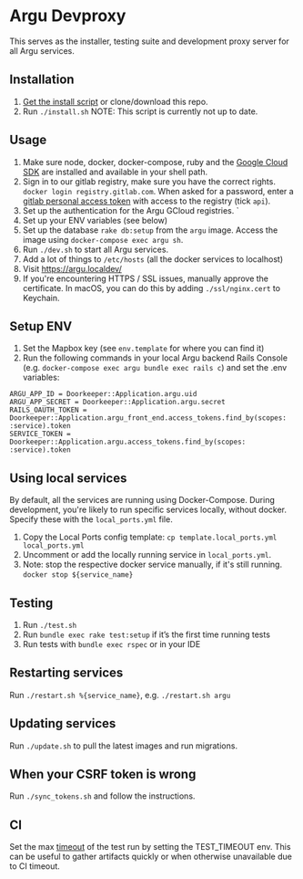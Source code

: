 # Argu Devproxy

This serves as the installer, testing suite and development proxy server for all Argu services.

## Installation

1. [Get the install script](https://bitbucket.org/arguweb/devproxy/downloads/install.sh) or clone/download this repo.
1. Run `./install.sh` NOTE: This script is currently not up to date.

## Usage

1. Make sure node, docker, docker-compose, ruby and the [Google Cloud SDK](https://cloud.google.com/sdk/) are installed and available in your shell path.
1. Sign in to our gitlab registry, make sure you have the correct rights. `docker login registry.gitlab.com`. When asked for a password, enter a [gitlab personal access token](https://gitlab.com/profile/personal_access_tokens) with access to the registry (tick `api`).
1. Set up the authentication for the Argu GCloud registries. `
1. Set up your ENV variables (see below)
1. Set up the database `rake db:setup` from the `argu` image. Access the image using `docker-compose exec argu sh`.
1. Run `./dev.sh` to start all Argu services.
1. Add a lot of things to `/etc/hosts` (all the docker services to localhost)
1. Visit https://argu.localdev/
1. If you're encountering HTTPS / SSL issues, manually approve the certificate. In macOS, you can do this by adding `./ssl/nginx.cert` to Keychain.

## Setup ENV

1. Set the Mapbox key (see `env.template` for where you can find it)
1. Run the following commands in your local Argu backend Rails Console (e.g. `docker-compose exec argu bundle exec rails c`) and set the .env variables:

```
ARGU_APP_ID = Doorkeeper::Application.argu.uid
ARGU_APP_SECRET = Doorkeeper::Application.argu.secret
RAILS_OAUTH_TOKEN = Doorkeeper::Application.argu_front_end.access_tokens.find_by(scopes: :service).token
SERVICE_TOKEN = Doorkeeper::Application.argu.access_tokens.find_by(scopes: :service).token
```

## Using local services

By default, all the services are running using Docker-Compose.
During development, you're likely to run specific services locally, without docker.
Specify these with the `local_ports.yml` file.

1. Copy the Local Ports config template: `cp template.local_ports.yml local_ports.yml`
1. Uncomment or add the locally running service in `local_ports.yml`.
1. Note: stop the respective docker service manually, if it's still running. `docker stop ${service_name}`

## Testing

1. Run `./test.sh`
2. Run `bundle exec rake test:setup` if it’s the first time running tests
3. Run tests with `bundle exec rspec` or in your IDE

## Restarting services

Run `./restart.sh %{service_name}`, e.g. `./restart.sh argu`

## Updating services

Run `./update.sh` to pull the latest images and run migrations.

## When your CSRF token is wrong

Run `./sync_tokens.sh` and follow the instructions.

## CI

Set the max [timeout](https://www.man7.org/linux/man-pages/man1/timeout.1.html)
of the test run by setting the TEST_TIMEOUT env. This can be useful to gather
artifacts quickly or when otherwise unavailable due to CI timeout.
